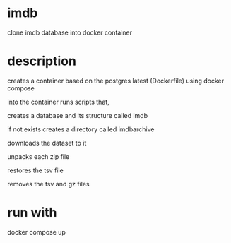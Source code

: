 # imdb
clone imdb database into docker container
# description
creates a container based on the postgres latest (Dockerfile) using docker compose

into the container runs scripts that, 

  creates a database and its structure called imdb 
  
  if not exists creates a directory called imdbarchive 
  
  downloads the dataset to it
  
  unpacks each zip file
  
  restores the tsv file
  
  removes the tsv and gz files
# run with 
docker compose up
